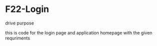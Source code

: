 # F22-Login
drive purpose

this is code for the login page and application homepage with the given requriments
